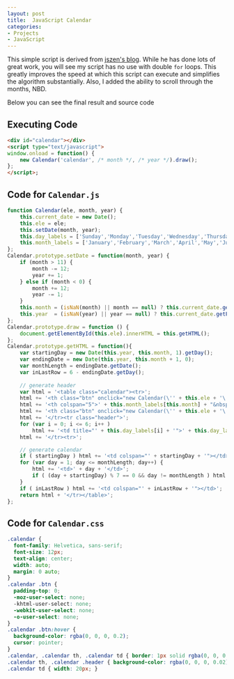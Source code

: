 ```yaml
---
layout: post
title:  JavaScript Calendar
categories:
- Projects
- JavaScript
---
```

<script>
function Calendar(ele, month, year) {
	this.current_date = new Date();
	this.ele = ele;
	this.setDate(month, year);
	this.day_labels = ['Sunday','Monday','Tuesday','Wednesday','Thursday','Friday','Saturday'];
	this.month_labels = ['January','February','March','April','May','June','July','August','September','October','November','December'];
};
Calendar.prototype.setDate = function(month, year) {
	if (month > 11) {
		month -= 12;
		year += 1;
	} else if (month < 0) {
		month += 12;
		year -= 1;
	}
	this.month = (isNaN(month) || month == null) ? this.current_date.getMonth() : month;
	this.year  = (isNaN(year) || year == null) ? this.current_date.getFullYear() : year;
};
Calendar.prototype.draw = function () {
	document.getElementById(this.ele).innerHTML = this.getHTML();
};
Calendar.prototype.getHTML = function(){
	var startingDay = new Date(this.year, this.month, 1).getDay();
	var endingDate = new Date(this.year, this.month + 1, 0);
	var monthLength = endingDate.getDate();
	var inLastRow = 6 - endingDate.getDay();
	
	// generate header
	var html = '<table class="calendar"><tr>';
	html += '<th class="btn" onclick="new Calendar(\'' + this.ele + '\', ' + (this.month-1) + ', ' + this.year + ').draw();">&laquo;</th>'
	html += '<th colspan="5">' + this.month_labels[this.month] + "&nbsp;" + this.year + '</th>';
	html += '<th class="btn" onclick="new Calendar(\'' + this.ele + '\', ' + (this.month+1) + ', ' + this.year + ').draw();">&raquo;</th>'
	html += '</tr><tr class="header">';
	for (var i = 0; i <= 6; i++ )
		html += '<td title="' + this.day_labels[i] + '">' + this.day_labels[i].charAt() + '</td>';
	html += '</tr><tr>';

	// generate calendar
	if ( startingDay ) html += '<td colspan="' + startingDay + '"></td>';
	for (var day = 1; day <= monthLength; day++) {
		html += '<td>' + day + '</td>';
		if ( (day + startingDay) % 7 == 0 && day != monthLength ) html += '</tr><tr>';
	}
	if ( inLastRow ) html += '<td colspan="' + inLastRow + '"></td>';
	return html + '</tr></table>';
};
</script>
<style>
.calendar {
  font-family: Helvetica, sans-serif;
  font-size: 12px;
  text-align: center;
  width: auto;
  margin: 0 auto;
}
.calendar .btn {
  padding-top: 0; 
  -moz-user-select: none; 
  -khtml-user-select: none; 
  -webkit-user-select: none; 
  -o-user-select: none;
}
.calendar .btn:hover {
  background-color: rgba(0, 0, 0, 0.2);
  cursor: pointer;
}
.calendar, .calendar th, .calendar td { border: 1px solid rgba(0, 0, 0, 0.1); }
.calendar th, .calendar .header { background-color: rgba(0, 0, 0, 0.02); }
.calendar td { width: 20px; }
</style>

This simple script is derived from [jszen's blog](http://jszen.blogspot.com/2007/03/how-to-build-simple-calendar-with.html).  While he has done lots of great work, you will see my script has no use with double `for` loops.  This greatly improves the speed at which this script can execute and simplifies the algorithm substantially.  Also, I added the ability to scroll through the months, NBD.

Below you can see the final result and  source code

<div id="calendar"></div>
<script type="text/javascript">window.onload = function() { new Calendar('calendar').draw(); };</script>

## Executing Code
```html
<div id="calendar"></div>
<script type="text/javascript">
window.onload = function() {
	new Calendar('calendar', /* month */, /* year */).draw();
};
</script>;
```

## Code for `Calendar.js`
```javascript
function Calendar(ele, month, year) {
	this.current_date = new Date();
	this.ele = ele;
	this.setDate(month, year);
	this.day_labels = ['Sunday','Monday','Tuesday','Wednesday','Thursday','Friday','Saturday'];
	this.month_labels = ['January','February','March','April','May','June','July','August','September','October','November','December'];
};
Calendar.prototype.setDate = function(month, year) {
	if (month > 11) {
		month -= 12;
		year += 1;
	} else if (month < 0) {
		month += 12;
		year -= 1;
	}
	this.month = (isNaN(month) || month == null) ? this.current_date.getMonth() : month;
	this.year  = (isNaN(year) || year == null) ? this.current_date.getFullYear() : year;
};
Calendar.prototype.draw = function () {
	document.getElementById(this.ele).innerHTML = this.getHTML();
};
Calendar.prototype.getHTML = function(){
	var startingDay = new Date(this.year, this.month, 1).getDay();
	var endingDate = new Date(this.year, this.month + 1, 0);
	var monthLength = endingDate.getDate();
	var inLastRow = 6 - endingDate.getDay();
	
	// generate header
	var html = '<table class="calendar"><tr>';
	html += '<th class="btn" onclick="new Calendar(\'' + this.ele + '\', ' + (this.month-1) + ', ' + this.year + ').draw();">&laquo;</th>'
	html += '<th colspan="5">' + this.month_labels[this.month] + "&nbsp;" + this.year + '</th>';
	html += '<th class="btn" onclick="new Calendar(\'' + this.ele + '\', ' + (this.month+1) + ', ' + this.year + ').draw();">&raquo;</th>'
	html += '</tr><tr class="header">';
	for (var i = 0; i <= 6; i++ )
		html += '<td title="' + this.day_labels[i] + '">' + this.day_labels[i].charAt() + '</td>';
	html += '</tr><tr>';

	// generate calendar
	if ( startingDay ) html += '<td colspan="' + startingDay + '"></td>';
	for (var day = 1; day <= monthLength; day++) {
		html += '<td>' + day + '</td>';
		if ( (day + startingDay) % 7 == 0 && day != monthLength ) html += '</tr><tr>';
	}
	if ( inLastRow ) html += '<td colspan="' + inLastRow + '"></td>';
	return html + '</tr></table>';
};
```

## Code for `Calendar.css`
```css
.calendar {
  font-family: Helvetica, sans-serif;
  font-size: 12px;
  text-align: center;
  width: auto;
  margin: 0 auto;
}
.calendar .btn {
  padding-top: 0; 
  -moz-user-select: none; 
  -khtml-user-select: none; 
  -webkit-user-select: none; 
  -o-user-select: none;
}
.calendar .btn:hover {
  background-color: rgba(0, 0, 0, 0.2);
  cursor: pointer;
}
.calendar, .calendar th, .calendar td { border: 1px solid rgba(0, 0, 0, 0.1); }
.calendar th, .calendar .header { background-color: rgba(0, 0, 0, 0.02); }
.calendar td { width: 20px; }
```